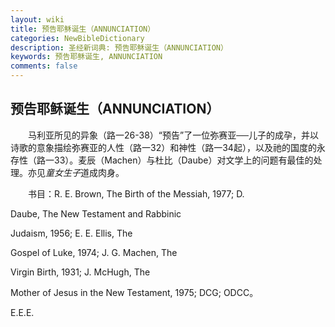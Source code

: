 ```yaml
---
layout: wiki
title: 预告耶稣诞生（ANNUNCIATION）
categories: NewBibleDictionary
description: 圣经新词典: 预告耶稣诞生（ANNUNCIATION）
keywords: 预告耶稣诞生, ANNUNCIATION
comments: false
---
```


## 预告耶稣诞生（ANNUNCIATION）

　　马利亚所见的异象（路一26-38）“预告”了一位弥赛亚──儿子的成孕，并以诗歌的意象描绘弥赛亚的人性（路一32）和神性（路一34起），以及祂的国度的永存性（路一33）。麦辰（Machen）与杜比（Daube）对文学上的问题有最佳的处理。亦见*童女生子*道成肉身。

　　书目：R. E. Brown, The Birth of the Messiah, 1977; D.

Daube, The New Testament and Rabbinic

Judaism, 1956; E. E. Ellis, The

Gospel of Luke, 1974; J. G. Machen, The

Virgin Birth, 1931; J. McHugh, The

Mother of Jesus in the New Testament, 1975; DCG; ODCC。

E.E.E.







